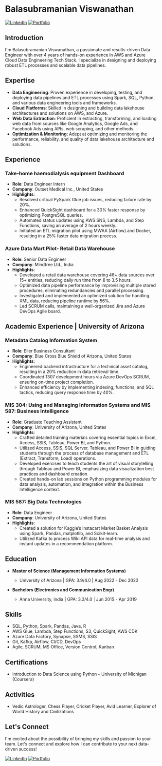 # Balasubramanian Viswanathan

[![LinkedIn](https://img.shields.io/badge/LinkedIn-Connect-blue)](https://www.linkedin.com/in/balavis/) [![Portfolio](https://img.shields.io/badge/Portfolio-Visit-brightgreen)](https://yourportfolio.com)

## Introduction 

I'm Balasubramanian Viswanathan, a passionate and results-driven Data Engineer with over 4 years of hands-on experience in AWS and Azure Cloud Data Engineering Tech Stack. I specialize in designing and deploying robust ETL processes and scalable data pipelines.

## Expertise

- **Data Engineering**: Proven experience in developing, testing, and deploying data pipelines and ETL processes using Spark, SQL, Python, and various data engineering tools and frameworks.
- **Cloud Platforms**: Skilled in designing and building data lakehouse architectures and solutions on AWS, and Azure.
- **Web Data Extraction**: Proficient in extracting, transforming, and loading web data from sources like Google Analytics, Google Ads, and Facebook Ads using APIs, web scraping, and other methods.
- **Optimization & Monitoring**: Adept at optimizing and monitoring the performance, reliability, and quality of data lakehouse architecture and solutions.

## Experience

### Take-home haemodialysis equipment Dashboard

- **Role**: Data Engineer Intern
- **Company**: Outset Medical Inc., United States
- **Highlights**:
  - Resolved critical PySpark Glue job issues, reducing failure rate by 20%.
  - Enhanced QuickSight dashboard for a 30% faster response by optimizing PostgreSQL queries.
  - Automated status updates using AWS SNS, Lambda, and Step Functions, saving an average of 2 hours weekly.
  - Initiated an ETL migration pilot using MWAA (Airflow) and Docker, resulting in a 25% faster data migration process.

### Azure Data Mart Pilot- Retail Data Warehouse

- **Role**: Senior Data Engineer
- **Company**: Mindtree Ltd., India
- **Highlights**:
  - Developed a retail data warehouse covering 46+ data sources over 15+ entities, reducing daily run time from 8 to 3.5 hours.
  - Optimized data pipeline performance by improvising multiple stored procedures, eliminating redundancies and parallel processing.
  - Investigated and implemented an optimized solution for handling XML data, reducing pipeline runtime by 56%.
  - Led SCRUM calls, maintaining a well-organized Jira and Azure DevOps Agile board.
 
## Academic Experience | University of Arizona

### Metadata Catalog Information System
- **Role**: Eller Business Consultant
- **Company**: Blue Cross Blue Shield of Arizona, United States
- **Highlights**:
  - Engineered backend infrastructure for a technical asset catalog, resulting in a 20% reduction in data retrieval time.
  - Coordinated 1307 development hours via Azure DevOps SCRUM, ensuring on-time project completion.
  - Enhanced efficiency by implementing indexing, functions, and SQL tactics, reducing query response time by 40%.

### MIS 304: Using and Managing Information Systems and MIS 587: Business Intelligence
- **Role**: Graduate Teaching Assistant
- **Company**: University of Arizona, United States
- **Highlights**:
  - Crafted detailed training materials covering essential topics in Excel, Access, SSIS, Tableau, Power BI, and Python.
  - Utilized Access, SSIS, SQL Server, Tableau, and Power BI in guiding students through the process of database management and ETL (Extract, Transform, Load) operations.
  - Developed exercises to teach students the art of visual storytelling through Tableau and Power BI, emphasizing data visualization best practices and dashboard creation.
  - Created hands-on lab sessions on Python programming modules for data analysis, automation, and integration within the Business Intelligence context.

### MIS 587: Big Data Technologies
- **Role**: Data Engineer
- **Company**: University of Arizona, United States
- **Highlights**:
  - Created a solution for Kaggle’s Instacart Market Basket Analysis using Spark, Pandas, matplotlib, and Scikit-learn.
  - Utilized Kafka to process Wiki API data for real-time analysis and instant updates in a recommendation platform.
  
## Education

- **Master of Science (Management Information Systems)**
  - University of Arizona | GPA: 3.9/4.0 | Aug 2022 - Dec 2023

- **Bachelors (Electronics and Communication Engr)**
  - Anna University, India | GPA: 3.3/4.0 | Jun 2015 - Apr 2019

## Skills

- SQL, Python, Spark, Pandas, Java, R
- AWS Glue, Lambda, Step Functions, S3, QuickSight, AWS CDK
- Azure Data Factory, Synapse, SSMS, SSIS
- Git, Kafka, Airflow, CI/CD, DevOps
- Agile, SCRUM, MS Office, Version Control, Kanban

## Certifications

- Introduction to Data Science using Python – University of Michigan (Coursera)

## Activities
- Vedic Astrologer, Chess Player, Cricket Player, Avid Learner, Explorer of World History and Civilizations

## Let's Connect

I'm excited about the possibility of bringing my skills and passion to your team. Let's connect and explore how I can contribute to your next data-driven success!

[![LinkedIn](https://img.shields.io/badge/LinkedIn-Connect-blue)](https://www.linkedin.com/in/balavis/) [![Portfolio](https://img.shields.io/badge/Portfolio-Visit-brightgreen)](https://yourportfolio.com)
